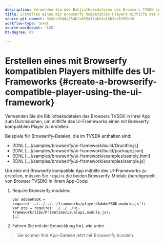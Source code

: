 ```yaml
---
description: Verwenden Sie die Bibliotheksdateien des Browsers TVSDK in Ihrer App zum Durchsuchen, um mithilfe des UI-Frameworks einen mit Browserfy kompatiblen Player zu erstellen.
title: Erstellen eines mit Browserfy kompatiblen Players mithilfe des UI-Frameworks
source-git-commit: 02ebc3548a254b2a6554f1ab34afbb3ea5f09bb8
workflow-type: tm+mt
source-wordcount: '125'
ht-degree: 0%

---
```


# Erstellen eines mit Browserfy kompatiblen Players mithilfe des UI-Frameworks {#create-a-browserify-compatible-player-using-the-ui-framework}

Verwenden Sie die Bibliotheksdateien des Browsers TVSDK in Ihrer App zum Durchsuchen, um mithilfe des UI-Frameworks einen mit Browserfy kompatiblen Player zu erstellen.

Beispiele für Browserify-Dateien, die im TVSDK enthalten sind:

* [!DNL [...]/samples/browserify/ui-framework/build/Gruntfile.js]
* [!DNL [...]/samples/browserify/ui-framework/build/package.json]
* [!DNL [...]/samples/browserify/ui-framework/examples/sample.html]
* [!DNL [...]/samples/browserify/ui-framework/examples/sample.js]

Um eine mit Browserfy kompatible App mithilfe des UI-Frameworks zu erstellen, müssen Sie `require` die beiden Browserify-Module (bereitgestellt von Browser TVSDK) in Ihrem App-Code:

1. Require Browserify modules:

   ```
   var AdobePSDK = require('../../../../frameworks/player/AdobePSDK.module.js');  
   var ptp = require('../../../ui-framework/libs/Primetimevisualapi.module.js);  
   […]
   ```

1. Fahren Sie mit der Entwicklung fort, wie unter [](../../../browser-tvsdk-2.4/getting-started/c-psdk-browser-tvsdk-2.4-create-a-basic-player/t-psdk-browser-tvsdk-2.4-create-basic-player-uif.md).
>Sie können Ihre App-Dateien jetzt mit Browserify bündeln.
